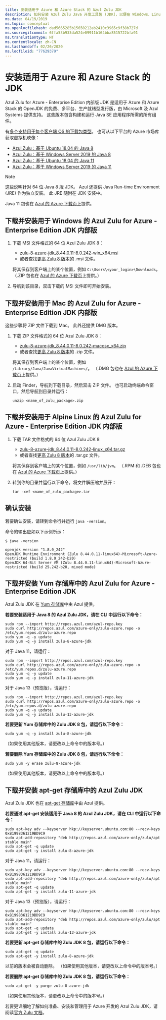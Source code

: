 ```yaml
---
title: 安装适用于 Azure 和 Azure Stack 的 Azul Zulu JDK
description: 如何安装 Azul Zulu Java 开发工具包 (JDK)，以便在 Windows、Linux 和 Mac 中进行 Azure 开发
ms.date: 04/19/2019
ms.topic: conceptual
ms.openlocfilehash: dad5665285b15650212ab2410c3965c9f38b727d
ms.sourcegitcommit: 6ffa53b933da524e09911b164bba8515722bfa91
ms.translationtype: HT
ms.contentlocale: zh-CN
ms.lasthandoff: 02/26/2020
ms.locfileid: "77629379"
---
```

# <a name="install-the-jdk-for-azure-and-azure-stack"></a>安装适用于 Azure 和 Azure Stack 的 JDK

Azul Zulu for Azure - Enterprise Edition 内部版 JDK 是适用于 Azure 和 Azure Stack 的 OpenJDK 的免费、多平台、生产就绪型发行版，由 Microsoft 及 Azul Systems 提供支持。 这些版本包含构建和运行 Java SE 应用程序所需的所有组件。

有[多个支持用于每个客户端 OS 的下载包类型](https://www.azul.com/downloads/azure-only/zulu/)。 也可从以下平台的 Azure 市场库获取虚拟机映像：

* [Azul Zulu：基于 Ubuntu 18.04 的 Java 8](https://azuremarketplace.microsoft.com/marketplace/apps/azul.azul-zulu8-ubuntu-1804)
* [Azul Zulu：基于 Windows Server 2019 的 Java 8](https://azuremarketplace.microsoft.com/marketplace/apps/azul.azul-zulu8-windows-2019)
* [Azul Zulu：基于 Ubuntu 18.04 的 Java 11](https://azuremarketplace.microsoft.com/marketplace/apps/azul.azul-zulu11-ubuntu-1804)
* [Azul Zulu：基于 Windows Server 2019 的 Java 11](https://azuremarketplace.microsoft.com/marketplace/apps/azul.azul-zulu11-windows-2019)

> [!NOTE]
> 这些说明针对 64 位 Java 8 版 JDK。 Azul 还提供 Java Run-time Environment (JRE) 作为独立安装。 此 JRE 随附在 JDK 安装中。
>
> Java 11 包也在 [Azul 的 Azure 下载页](https://www.azul.com/downloads/azure-only/zulu/)上提供。

## <a name="download-and-install-the-azul-zulu-for-azure---enterprise-edition-jdk-builds-for-windows"></a>下载并安装用于 Windows 的 Azul Zulu for Azure - Enterprise Edition JDK 内部版

1. 下载 MSI 文件格式的 64 位 Azul Zulu JDK 8：

   * [zulu-8-azure-jdk_8.44.0.11-8.0.242-win_x64.msi](http://repos.azul.com/azure-only/zulu/packages/zulu-8/8u242/zulu-8-azure-jdk_8.44.0.11-8.0.242-win_x64.msi)
   * 或者查找[更高 Zulu 8 版本](http://repos.azul.com/azure-only/zulu/packages/zulu-8)的 .msi  文件。

   将其保存到客户端上的某个位置，例如 `C:\Users\<your_login>\Downloads`。 （.ZIP 包也在 [Azul 的 Azure 下载页](https://www.azul.com/downloads/azure-only/zulu/)上提供。）

2. 导航到该目录，双击下载的 MSI 文件即可开始安装。

## <a name="download-and-install-the-azul-zulu-for-azure---enterprise-edition-jdk-builds-for-mac"></a>下载并安装用于 Mac 的 Azul Zulu for Azure - Enterprise Edition JDK 内部版

这些步骤将 ZIP 文件下载到 Mac。 此外还提供 DMG 版本。

1. 下载 ZIP 文件格式的 64 位 Azul Zulu JDK 8：

   * [zulu-8-azure-jdk_8.44.0.11-8.0.242-macosx_x64.zip](http://repos.azul.com/azure-only/zulu/packages/zulu-8/8u242/zulu-8-azure-jdk_8.44.0.11-8.0.242-macosx_x64.zip)
   * 或者查找[更高 Zulu 8 版本](http://repos.azul.com/azure-only/zulu/packages/zulu-8)的 .zip  文件。

   将其保存到客户端上的某个位置，例如 `/Library/Java/JavaVirtualMachines/`。 （.DMG 包也在 [Azul 的 Azure 下载页](https://www.azul.com/downloads/azure-only/zulu/)上提供。）

2. 启动 Finder，导航到下载目录，然后双击 ZIP 文件。 也可启动终端命令窗口，然后导航到目录并运行：

    ```cli
    unzip <name_of_zulu_package>.zip
    ```

## <a name="download-and-install-the-azul-zulu-for-azure---enterprise-edition-jdk-builds-for-alpine-linux"></a>下载并安装用于 Alpine Linux 的 Azul Zulu for Azure - Enterprise Edition JDK 内部版

1. 下载 TAR 文件格式的 64 位 Azul Zulu JDK 8

   * [zulu-8-azure-jdk_8.44.0.11-8.0.242-linux_x64.tar.gz](http://repos.azul.com/azure-only/zulu/packages/zulu-8/8u242/zulu-8-azure-jdk_8.44.0.11-8.0.242-linux_x64.tar.gz)
   * 或者查找[更高 Zulu 8 版本](https://repos.azul.com/azure-only/zulu/packages/zulu-8)的 .tar.gz  文件。

   将其保存到客户端上的某个位置，例如 `/usr/lib/jvm`。 （.RPM 和 .DEB 包也在 [Azul 的 Azure 下载页](https://www.azul.com/downloads/azure-only/zulu/)上提供。）

2. 转到你的目录并运行以下命令，将文件解压缩并展开：

    ```cli
    tar -xvf <name_of_zulu_package>.tar
    ```

## <a name="confirm-your-installation"></a>确认安装

若要确认安装，请转到命令行并运行 `java -version`。

命令的输出应如以下示例所示：

```cli
$ java -version

openjdk version "1.8.0_242"
OpenJDK Runtime Environment (Zulu 8.44.0.11-linux64)-Microsoft-Azure-restricted (build 1.8.0_242-b20)
OpenJDK 64-Bit Server VM (Zulu 8.44.0.11-linux64)-Microsoft-Azure-restricted (build 25.242-b20, mixed mode)
```

## <a name="download-and-install-the-azul-zulu-for-azure---enterprise-edition-jdks-from-a-yum-repository"></a>下载并安装 Yum 存储库中的 Azul Zulu for Azure - Enterprise Edition JDK

Azul Zulu JDK 在 [Yum 存储库](https://repos.azul.com/azure-only/zulu-azure.repo)中由 Azul 提供。

**若要安装适用于 Java 8 的 Azul Zulu JDK，请在 CLI 中运行以下命令：**

```cli
sudo rpm --import http://repos.azul.com/azul-repo.key
sudo curl http://repos.azul.com/azure-only/zulu-azure.repo -o /etc/yum.repos.d/zulu-azure.repo
sudo yum -q -y update
sudo yum -q -y install zulu-8-azure-jdk
```

对于 Java 11，请运行：

```cli
sudo rpm --import http://repos.azul.com/azul-repo.key
sudo curl http://repos.azul.com/azure-only/zulu-azure.repo -o /etc/yum.repos.d/zulu-azure.repo
sudo yum -q -y update
sudo yum -q -y install zulu-11-azure-jdk
```

对于 Java 13（预览版），请运行：

```cli
sudo rpm --import http://repos.azul.com/azul-repo.key
sudo curl http://repos.azul.com/azure-only/zulu-azure.repo -o /etc/yum.repos.d/zulu-azure.repo
sudo yum -q -y update
sudo yum -q -y install zulu-13-azure-jdk
```

**若要更新 Yum 存储库中的 Zulu JDK 8 包，请运行以下命令：**

```cli
sudo yum -q -y install zulu-8-azure-jdk
```

（如果使用其他版本，请更改以上命令中的版本号。）

**若要删除 Yum 存储库中的 Zulu JDK 8 包，请运行以下命令：**

```cli
sudo yum -y erase zulu-8-azure-jdk
```

（如果使用其他版本，请更改以上命令中的版本号。）

## <a name="download-and-install-the-azul-zulu-jdks-from-an-apt-get-repository"></a>下载并安装 apt-get 存储库中的 Azul Zulu JDK

Azul Zulu JDK 也在 [apt-get 存储库](https://repos.azul.com/azure-only/zulu/apt)中由 Azul 提供。

**若要通过 apt-get 安装适用于 Java 8 的 Azul Zulu JDK，请在 CLI 中运行以下命令：**

```cli
sudo apt-key adv --keyserver hkp://keyserver.ubuntu.com:80 --recv-keys 0xB1998361219BD9C9
sudo apt-add-repository "deb http://repos.azul.com/azure-only/zulu/apt stable main"
sudo apt-get -q update
sudo apt-get -y install zulu-8-azure-jdk
```

对于 Java 11，请运行：

```cli
sudo apt-key adv --keyserver hkp://keyserver.ubuntu.com:80 --recv-keys 0xB1998361219BD9C9
sudo apt-add-repository "deb http://repos.azul.com/azure-only/zulu/apt stable main"
sudo apt-get -q update
sudo apt-get -y install zulu-11-azure-jdk
```

对于 Java 13（预览版），请运行：

```cli
sudo apt-key adv --keyserver hkp://keyserver.ubuntu.com:80 --recv-keys 0xB1998361219BD9C9
sudo apt-add-repository "deb http://repos.azul.com/azure-only/zulu/apt stable main"
sudo apt-get -q update
sudo apt-get -y install zulu-13-azure-jdk
```

**若要更新 apt-get 存储库中的 Zulu JDK 8 包，请运行以下命令：**

```cli
sudo apt-get -q update
sudo apt-get -y install zulu-8-azure-jdk
```

以前的版本会被自动删除。
（如果使用其他版本，请更改以上命令中的版本号。）

**若要删除 apt-get 存储库中的 Zulu JDK 8 包，请运行以下命令：**

```cli
sudo apt-get -y purge zulu-8-azure-jdk
```

（如果使用其他版本，请更改以上命令中的版本号。）

若要更详细地了解如何准备、安装和管理用于 Azure 开发的 Azul Zulu JDK，请阅读[官方 Zulu 文档](https://docs.azul.com/zulu/zuludocs/index.htm)。
